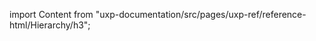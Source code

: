 
import Content from "uxp-documentation/src/pages/uxp-ref/reference-html/Hierarchy/h3";

<Content query="product=photoshop"/>
